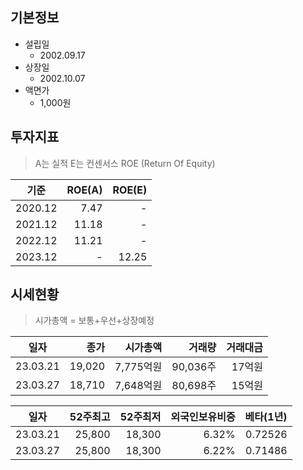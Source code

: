 ## 기본정보
* 설립일
  * 2002.09.17
* 상장일
  * 2002.10.07
* 액면가
  * 1,000원

## 투자지표
> A는 실적 E는 컨센서스
> ROE (Return Of Equity)

|기준|ROE(A)|ROE(E)|
|:--:|--:|--:|
|2020.12|7.47|-|
|2021.12|11.18|-|
|2022.12|11.21|-|
|2023.12|-|12.25|
## 시세현황 
> 시가총액 = 보통+우선+상장예정

|일자|종가|시가총액|거래량|거래대금|
|:--:|--:|--:|--:|--:|
|23.03.21|19,020|7,775억원|90,036주|17억원|
|23.03.27|18,710|7,648억원|80,698주|15억원|

|일자|52주최고|52주최저|외국인보유비중|베타(1년)
|:--:|--:|--:|--:|--:|
|23.03.21|25,800|18,300|6.32%|0.72526|
|23.03.27|25,800|18,300|6.22%|0.71486|
